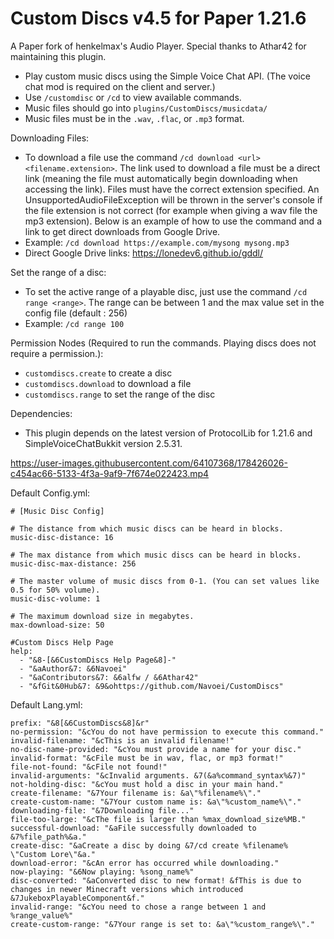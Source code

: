 # Custom Discs v4.5 for Paper 1.21.6

A Paper fork of henkelmax's Audio Player. Special thanks to Athar42 for maintaining this plugin. 
- Play custom music discs using the Simple Voice Chat API. (The voice chat mod is required on the client and server.)
- Use ```/customdisc``` or ```/cd``` to view available commands.
- Music files should go into ```plugins/CustomDiscs/musicdata/```
- Music files must be in the ```.wav```, ```.flac```, or ```.mp3``` format.

Downloading Files:
- To download a file use the command ```/cd download <url> <filename.extension>```. The link used to download a file must be a direct link (meaning the file must automatically begin downloading when accessing the link). Files must have the correct extension specified. An UnsupportedAudioFileException will be thrown in the server's console if the file extension is not correct (for example when giving a wav file the mp3 extension). Below is an example of how to use the command and a link to get direct downloads from Google Drive.
- Example: ```/cd download https://example.com/mysong mysong.mp3```
- Direct Google Drive links: https://lonedev6.github.io/gddl/

Set the range of a disc:
- To set the active range of a playable disc, just use the command ```/cd range <range>```. The range can be between 1 and the max value set in the config file (default : 256)
- Example: ```/cd range 100```

Permission Nodes (Required to run the commands. Playing discs does not require a permission.):
- ```customdiscs.create``` to create a disc
- ```customdiscs.download``` to download a file
- ```customdiscs.range``` to set the range of the disc

Dependencies:
- This plugin depends on the latest version of ProtocolLib for 1.21.6 and SimpleVoiceChatBukkit version 2.5.31. 


https://user-images.githubusercontent.com/64107368/178426026-c454ac66-5133-4f3a-9af9-7f674e022423.mp4

Default Config.yml:
```
# [Music Disc Config]

# The distance from which music discs can be heard in blocks.
music-disc-distance: 16

# The max distance from which music discs can be heard in blocks.
music-disc-max-distance: 256

# The master volume of music discs from 0-1. (You can set values like 0.5 for 50% volume).
music-disc-volume: 1

# The maximum download size in megabytes.
max-download-size: 50

#Custom Discs Help Page
help:
  - "&8-[&6CustomDiscs Help Page&8]-"
  - "&aAuthor&7: &6Navoei"
  - "&aContributors&7: &6alfw / &6Athar42"
  - "&fGit&0Hub&7: &9&ohttps://github.com/Navoei/CustomDiscs"
```

Default Lang.yml:
```
prefix: "&8[&6CustomDiscs&8]&r"
no-permission: "&cYou do not have permission to execute this command."
invalid-filename: "&cThis is an invalid filename!"
no-disc-name-provided: "&cYou must provide a name for your disc."
invalid-format: "&cFile must be in wav, flac, or mp3 format!"
file-not-found: "&cFile not found!"
invalid-arguments: "&cInvalid arguments. &7(&a%command_syntax%&7)"
not-holding-disc: "&cYou must hold a disc in your main hand."
create-filename: "&7Your filename is: &a\"%filename%\"."
create-custom-name: "&7Your custom name is: &a\"%custom_name%\"."
downloading-file: "&7Downloading file..."
file-too-large: "&cThe file is larger than %max_download_size%MB."
successful-download: "&aFile successfully downloaded to &7%file_path%&a."
create-disc: "&aCreate a disc by doing &7/cd create %filename% \"Custom Lore\"&a."
download-error: "&cAn error has occurred while downloading."
now-playing: "&6Now playing: %song_name%"
disc-converted: "&aConverted disc to new format! &fThis is due to changes in newer Minecraft versions which introduced &7JukeboxPlayableComponent&f."
invalid-range: "&cYou need to chose a range between 1 and %range_value%"
create-custom-range: "&7Your range is set to: &a\"%custom_range%\"."
```



